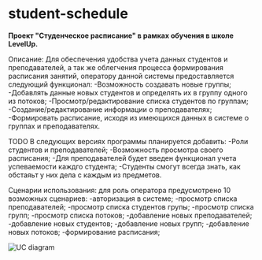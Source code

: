 # student-schedule
**Проект "Студенческое расписание" в рамках обучения в школе LevelUp.**

Описание:
Для обеспечения удобства учета данных студентов и преподавателей, а так же облегчения процесса формирования расписания занятий, оператору данной системы предоставляется следующий функционал:
  -Возможность создавать новые группы;
  -Добавлять данные новых студентов и определять их в группу одного из потоков;
  -Просмотр/редактирование списка студентов по группам;
  -Создание/редактирование информации о преподавателях;
  -Формировать расписание, исходя из имеющихся данных в системе о группах и преподавателях.
  
TODO
  В следующих версиях программы планируется добавить:
    -Роли студентов и преподавателей;
    -Возможность просмотра своего расписания;
    -Для преподавателей будет введен функционал учета успеваемости каждго студента;
    -Студенты смогут всегда знать, как обстаяьт у них дела с каждым из предметов.

Сценарии использования:
  для роль оператора предусмотрено 10 возможных сценариев:
    -авторизация в системе;
    -просмотр списка преподавателей;
    -просмотр списка студентов групы;
    -просмотр списка групп;
    -просмотр списка потоков;
    -добавление новых преподавателей;
    -добавление новых студентов;
    -добавление новых групп;
    -добавление новых потоков;
    -формирование расписания;

![UC diagram](https://github.com/Alex-Antonov/student-schedule/blob/master/use%20case%20operator%20diagram.png)
